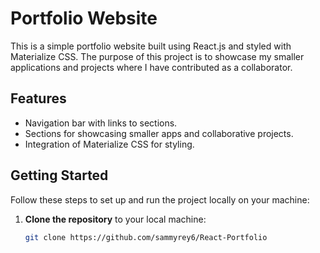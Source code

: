 # Portfolio Website

This is a simple portfolio website built using React.js and styled with Materialize CSS. The purpose of this project is to showcase my smaller applications and projects where I have contributed as a collaborator.

## Features

- Navigation bar with links to sections.
- Sections for showcasing smaller apps and collaborative projects.
- Integration of Materialize CSS for styling.

## Getting Started

Follow these steps to set up and run the project locally on your machine:

1. **Clone the repository** to your local machine:

   ```bash
   git clone https://github.com/sammyrey6/React-Portfolio
